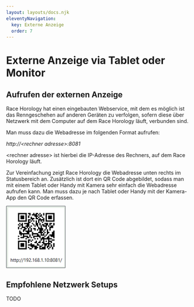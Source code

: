 ```yaml
---
layout: layouts/docs.njk
eleventyNavigation:
  key: Externe Anzeige
  order: 7
---
```


# Externe Anzeige via Tablet oder Monitor

##	Aufrufen der externen Anzeige

Race Horology hat einen eingebauten Webservice, mit dem es möglich ist das Renngeschehen auf anderen Geräten zu verfolgen, sofern diese über Netzwerk mit dem Computer auf dem Race Horology läuft, verbunden sind.

Man muss dazu die Webadresse im folgenden Format aufrufen:

 *http://\<rechner adresse>:8081*

\<rechner adresse> ist hierbei die IP-Adresse des Rechners, auf dem Race Horology läuft.

Zur Vereinfachung zeigt Race Horology die Webadresse unten rechts im Statusbereich an. Zusätzlich ist dort ein QR Code abgebildet, sodass man mit einem Tablet oder Handy mit Kamera sehr einfach die Webadresse aufrufen kann. Man muss dazu je nach Tablet oder Handy mit der Kamera-App den QR Code erfassen.

![Zeitnahmetab](../../assets/images/de/qrcode.png)

##	Empfohlene Netzwerk Setups

TODO
